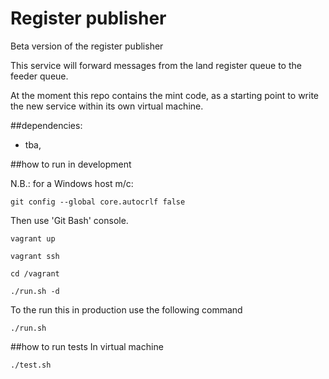 # Register publisher
Beta version of the register publisher

This service will forward messages from the land register queue to the feeder queue.

At the moment this repo contains the mint code, as a starting point to write the new service within its own 
virtual machine.

##dependencies:
- tba,

##how to run in development

N.B.: for a Windows host m/c:

    git config --global core.autocrlf false

Then use 'Git Bash' console.

```
vagrant up
```

```
vagrant ssh
```

```
cd /vagrant
```

```
./run.sh -d
```

To the run this in production use the following command

```
./run.sh
```

##how to run tests
In virtual machine

```
./test.sh
```
